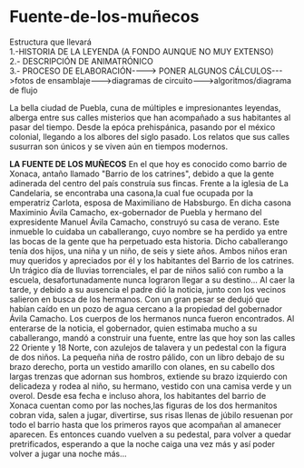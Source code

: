 # Fuente-de-los-muñecos
Estructura que llevará <br>
1.-HISTORIA DE LA LEYENDA (A FONDO AUNQUE NO MUY EXTENSO)<br>
2.- DESCRIPCIÓN DE ANIMATRÓNICO<br>
3.- PROCESO DE ELABORACIÓN----> PONER ALGUNOS CÁLCULOS--->fotos de ensamblaje--->diagramas de circuito--->algoritmos/diagrama de flujo<br>

La bella ciudad de Puebla, cuna de múltiples e impresionantes leyendas, alberga entre sus calles misterios que han acompañado a sus habitantes al pasar del tiempo. Desde la epóca prehispánica, pasando por el méxico colonial, llegando a los albores del siglo pasado. Los relatos que sus calles susurran son únicos y se viven aún en tiempos modernos.

__LA FUENTE DE LOS MUÑECOS__
En el que hoy es conocido como barrio de Xonaca, antaño llamado "Barrio de los catrines", debido a que la gente adinerada del centro del país construía sus fincas.
Frente a la iglesia de La Candelaria, se encontraba una casona,la cual fue ocupada por la emperatriz Carlota, esposa de Maximiliano de Habsburgo. En dicha casona Maximinio Ávila Camacho, ex-gobernador de Puebla y hermano del expresidente Manuel Ávila Camacho, construyó su casa de verano.
Este inmueble lo cuidaba un caballerango, cuyo nombre se ha perdido ya entre las bocas de la gente que ha perpetuado esta historia. Dicho caballerango tenía dos hijos, una niña y un niño, de seis y siete años. Ambos niños eran muy queridos y apreciados por él y los habitantes del Barrio de los catrines.
Un trágico día de lluvias torrenciales, el par de niños salió con rumbo a la escuela, desafortunadamente nunca lograron llegar a su destino... 
Al caer la tarde, y debido a su ausencia el padre dió la noticia, junto con los vecinos salieron en busca de los hermanos.
Con un gran pesar se dedujó que habían caído en un pozo de agua cercano a la propiedad del gobernador Ávila Camacho. Los cuerpos de los hermanos nunca fueron encontrados. Al enterarse de la noticia, el gobernador, quien estimaba mucho a su caballerango, mandó a construir una fuente, entre las que hoy son las calles 22 Oriente y 18 Norte, con azulejos de talavera y un pedestal con la figura de dos niños.
La pequeña niña de rostro pálido, con un libro debajo de su brazo derecho, porta un vestido amarillo con olanes, en su cabello dos largas trenzas que adornan sus hombros, extiende su brazo izquierdo con delicadeza y rodea al niño, su hermano, vestido con una camisa verde y un overol. 
Desde esa fecha e incluso ahora, los habitantes del barrio de Xonaca cuentan como por las noches,las figuras de los dos hermanitos cobran vida, salen a jugar, divertirse, sus risas llenas de júbilo resuenan por todo el barrio hasta que los primeros rayos que acompañan al amanecer aparecen. Es entonces cuando vuelven a su pedestal, para volver a quedar pretrificados, esperando a que la noche caiga una vez más y así poder volver a jugar una noche más...


